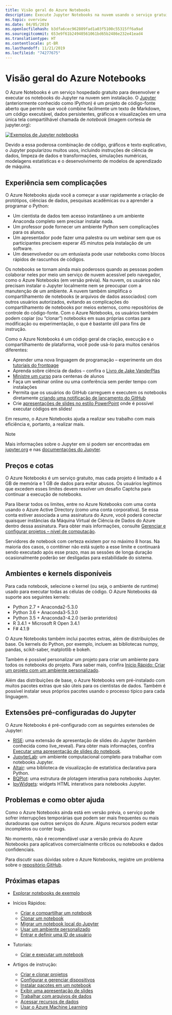 ```yaml
---
title: Visão geral do Azure Notebooks
description: Execute Jupyter Notebooks na nuvem usando o serviço gratuito Azure Notebooks, em que não é necessária nenhuma instalação ou configuração.
ms.topic: overview
ms.date: 04/05/2019
ms.openlocfilehash: b3dfa6cec962809fad1a03f5100c55315ff6a9ad
ms.sourcegitcommit: 653e9f61b24940561061bd65b2486e232e41ead4
ms.translationtype: HT
ms.contentlocale: pt-BR
ms.lasthandoff: 11/21/2019
ms.locfileid: "74277675"
---
```

# <a name="overview-of-azure-notebooks"></a>Visão geral do Azure Notebooks

O Azure Notebooks é um serviço hospedado gratuito para desenvolver e executar os notebooks do Jupyter na nuvem sem instalação. O [Jupyter](https://jupyter.org/) (anteriormente conhecido como IPython) é um projeto de código-fonte aberto que permite que você combine facilmente um texto de Markdown, um código executável, dados persistentes, gráficos e visualizações em uma única tela compartilhável chamada de *notebook* (imagem cortesia de jupyter.org):

[![Exemplos de Jupyter notebooks](https://jupyter.org/assets/jupyterpreview.png)](https://jupyter.org/assets/jupyterpreview.png#lightbox)

Devido a essa poderosa combinação de código, gráficos e texto explicativo, o Jupyter popularizou muitos usos, incluindo instruções de ciência de dados, limpeza de dados e transformações, simulações numéricas, modelagens estatísticas e o desenvolvimento de modelos de aprendizado de máquina.

## <a name="hassle-free-experience"></a>Experiência sem complicações

O Azure Notebooks ajuda você a começar a usar rapidamente a criação de protótipos, ciências de dados, pesquisas acadêmicas ou a aprender a programar o Python:

- Um cientista de dados tem acesso instantâneo a um ambiente Anaconda completo sem precisar instalar nada.
- Um professor pode fornecer um ambiente Python sem complicações para os alunos.
- Um apresentador pode fazer uma palestra ou um webinar sem que os participantes precisem esperar 45 minutos pela instalação de um software.
- Um desenvolvedor ou um entusiasta pode usar notebooks como blocos rápidos de rascunhos de códigos.

Os notebooks se tornam ainda mais poderosos quando as pessoas podem colaborar neles por meio um serviço de nuvem acessível pelo navegador, como o Azure Notebooks (em versão prévia). Na nuvem, os usuários não precisam instalar o Jupyter localmente nem se preocupar com a manutenção de um ambiente. A nuvem também simplifica o compartilhamento de notebooks (e arquivos de dados associados) com outros usuários autorizados, evitando as complicações do compartilhamento de notebooks por meios externos, como repositórios de controle do código-fonte. Com o Azure Notebooks, os usuários também podem copiar (ou “clonar”) notebooks em suas próprias contas para modificação ou experimentação, o que é bastante útil para fins de instrução.

Como o Azure Notebooks é um código geral de criação, execução e o compartilhamento de plataforma, você pode usá-lo para muitos cenários diferentes:

- Aprender uma nova linguagem de programação – experimente um dos [tutoriais do frontpage](https://notebooks.azure.com/Microsoft/projects/samples/html/Introduction%20to%20Python.ipynb)
- Aprenda sobre ciência de dados – confira o [Livro de Jake VanderPlas](https://notebooks.azure.com/jakevdp/projects/PythonDataScienceHandbook)
- [Ministre um curso](https://notebooks.azure.com/garth-wells/projects/CUED-IA-Computing-Michaelmas) para centenas de alunos
- Faça um webinar online ou uma conferência sem perder tempo com instalações 
- Permita que os usuários do GitHub carreguem e executem os notebooks diretamente [criando uma notificação de lançamento do GitHub](https://notebooks.azure.com/help/projects/sharing/create-a-github-badge)
- Crie [apresentações de slides no estilo PowerPoint](https://notebooks.azure.com/help/jupyter-notebooks/slides) onde é possível executar códigos em slides!

Em resumo, o Azure Notebooks ajuda a realizar seu trabalho com mais eficiência e, portanto, a realizar mais.

> [!Note]
> Mais informações sobre o Jupyter em si podem ser encontradas em [jupyter.org](https://jupyter.org/) e nas [documentações do Jupyter](https://jupyter-notebook.readthedocs.io/en/latest/).

## <a name="pricing-and-quotas"></a>Preços e cotas

O Azure Notebooks é um serviço gratuito, mas cada projeto é limitado a 4 GB de memória e 1 GB de dados para evitar abusos. Os usuários legítimos que excedem esses limites devem resolver um desafio Captcha para continuar a execução de notebooks.

Para liberar todos os limites, entre no Azure Notebooks com uma conta usando o Azure Active Directory (como uma conta corporativa). Se essa conta estiver associada a uma assinatura do Azure, você poderá conectar quaisquer instâncias da Máquina Virtual de Ciência de Dados do Azure dentro dessa assinatura. Para obter mais informações, consulte [Gerenciar e configurar projetos – nível de computação](configure-manage-azure-notebooks-projects.md#compute-tier).

Servidores de notebook com certeza existem por no máximo 8 horas. Na maioria dos casos, o contêiner não está sujeito a esse limite e continuará sendo executado após esse prazo, mas as sessões de longa duração ocasionalmente poderão ser desligadas para estabilidade do sistema.

## <a name="available-kernels-and-environments"></a>Ambientes e kernels disponíveis

Para cada notebook, selecione o kernel (ou seja, o ambiente de runtime) usado para executar todas as células de código. O Azure Notebooks dá suporte aos seguintes kernels:

- Python 2.7 + Anaconda2-5.3.0
- Python 3.6 + Anaconda3-5.3.0
- Python 3.5 + Anaconda3-4.2.0 (serão preteridos)
- R 3.4.1 + Microsoft R Open 3.4.1
- F# 4.1.9

O Azure Notebooks também inclui pacotes extras, além de distribuições de base. Os kernels do Python, por exemplo, incluem as bibliotecas numpy, pandas, scikit-saber, matplotlib e bokeh.

Também é possível personalizar um projeto para criar um ambiente para todos os notebooks do projeto. Para saber mais, confira [Início Rápido: Criar um projeto com um ambiente personalizado](quickstart-create-jupyter-notebook-project-environment.md).

Além das distribuições de base, o Azure Notebooks vem pré-instalado com muitos pacotes extras que são úteis para os cientistas de dados. Também é possível instalar seus próprios pacotes usando o processo típico para cada linguagem.

## <a name="pre-configured-jupyter-extensions"></a>Extensões pré-configuradas do Jupyter

O Azure Notebooks é pré-configurado com as seguintes extensões de Jupyter:

- [RISE](https://github.com/damianavila/RISE): uma extensão de apresentação de slides do Jupyter (também conhecida como live_reveal). Para obter mais informações, confira [Executar uma apresentação de slides do notebook](present-jupyter-notebooks-slideshow.md).
- [JupyterLab](https://github.com/jupyterlab/jupyterlab): um ambiente computacional completo para trabalhar com notebooks Jupyter.
- [Altair](https://github.com/ellisonbg/altair): uma biblioteca de visualização de estatística declarativa para Python.
- [BQPlot](https://github.com/bloomberg/bqplot): uma estrutura de plotagem interativa para notebooks Jupyter.
- [IpyWidgets](https://github.com/jupyter-widgets/ipywidgets): widgets HTML interativos para notebooks Jupyter.

## <a name="issues-and-getting-help"></a>Problemas e como obter ajuda

Como o Azure Notebooks ainda está em versão prévia, o serviço pode sofrer interrupções temporárias que podem ser mais frequentes ou mais duradouras que outros serviços do Azure. Alguns recursos podem estar incompletos ou conter bugs.

No momento, não é recomendável usar a versão prévia do Azure Notebooks para aplicativos comercialmente críticos ou notebooks e dados confidenciais.

Para discutir suas dúvidas sobre o Azure Notebooks, registre um problema sobre o [repositório GitHub](https://github.com/Microsoft/AzureNotebooks/issues).

## <a name="next-steps"></a>Próximas etapas  

- [Explorar notebooks de exemplo](azure-notebooks-samples.md)

- Inícios Rápidos:

  - [Criar e compartilhar um notebook](quickstart-create-share-jupyter-notebook.md)
  - [Clonar um notebook](quickstart-clone-jupyter-notebook.md)
  - [Migrar um notebook local do Jupyter](quickstart-migrate-local-jupyter-notebook.md)
  - [Usar um ambiente personalizado](quickstart-create-jupyter-notebook-project-environment.md)
  - [Entrar e definir uma ID de usuário](quickstart-sign-in-azure-notebooks.md)

- Tutoriais:

  - [Criar e executar um notebook](tutorial-create-run-jupyter-notebook.md  )

- Artigos de instrução:
  
  - [Criar e clonar projetos](create-clone-jupyter-notebooks.md)
  - [Configurar e gerenciar dispositivos](configure-manage-azure-notebooks-projects.md)
  - [Instalar pacotes em um notebook](install-packages-jupyter-notebook.md)
  - [Exibir uma apresentação de slides](present-jupyter-notebooks-slideshow.md)
  - [Trabalhar com arquivos de dados](work-with-project-data-files.md)
  - [Acessar recursos de dados](access-data-resources-jupyter-notebooks.md)
  - [Usar o Azure Machine Learning](use-machine-learning-services-jupyter-notebooks.md)
